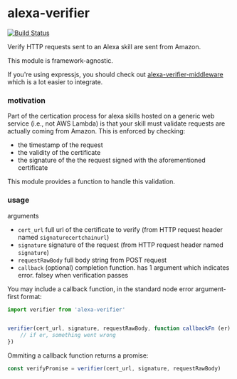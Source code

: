 # alexa-verifier

[![Build Status](https://travis-ci.org/mreinstein/alexa-verifier.svg?branch=master)](https://travis-ci.org/mreinstein/alexa-verifier)

Verify HTTP requests sent to an Alexa skill are sent from Amazon.

This module is framework-agnostic.

If you're using expressjs, you should check out [alexa-verifier-middleware](https://github.com/alexa-js/alexa-verifier-middleware) which is a lot easier to integrate.



### motivation
Part of the certication process for alexa skills hosted on a generic web service (i.e., not AWS Lambda) is that your skill must validate requests are actually coming from Amazon. This is enforced by checking:

* the timestamp of the request
* the validity of the certificate
* the signature of the the request signed with the aforementioned certificate

This module provides a function to handle this validation.


### usage

arguments
* `cert_url`  full url of the certificate to verify (from HTTP request header named `signaturecertchainurl`)
* `signature` signature of the request (from HTTP request header named `signature`)
* `requestRawBody`  full body string from POST request
* `callback`  (optional) completion function. has 1 argument which indicates error. falsey when verification passes

You may include a callback function, in the standard node error argument-first format:

```javascript
import verifier from 'alexa-verifier'


verifier(cert_url, signature, requestRawBody, function callbackFn (er) {
    // if er, something went wrong
})
```

Ommiting a callback function returns a promise:

```javascript
const verifyPromise = verifier(cert_url, signature, requestRawBody)
```
